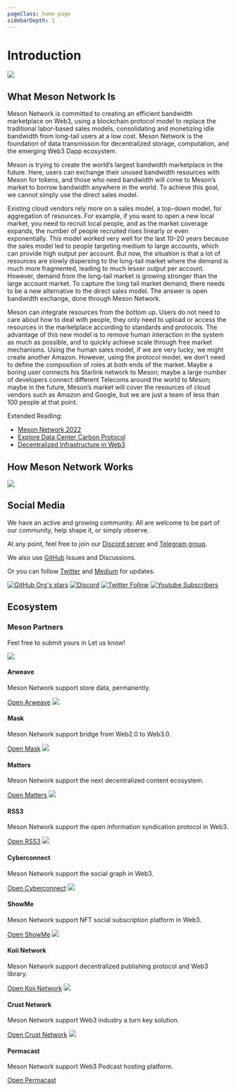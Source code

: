 ```yaml
---
pageClass: home-page
sidebarDepth: 1
---
```


# Introduction

![](./images/meson-center.png)

## What Meson Network Is

Meson Network is committed to creating an efficient bandwidth marketplace on Web3, using a blockchain protocol model to replace the traditional labor-based sales models, consolidating and monetizing idle bandwidth from long-tail users at a low cost. Meson Network is the foundation of data transmission for decentralized storage, computation, and the emerging Web3 Dapp ecosystem.

Meson is trying to create the world’s largest bandwidth marketplace in the future. Here, users can exchange their unused bandwidth resources with Meson for tokens, and those who need bandwidth will come to Meson’s market to borrow bandwidth anywhere in the world. To achieve this goal, we cannot simply use the direct sales model.

Existing cloud vendors rely more on a sales model, a top-down model, for aggregation of resources. For example, if you want to open a new local market, you need to recruit local people, and as the market coverage expands, the number of people recruited rises linearly or even exponentially. This model worked very well for the last 10–20 years because the sales model led to people targeting medium to large accounts, which can provide high output per account. But now, the situation is that a lot of resources are slowly dispersing to the long-tail market where the demand is much more fragmented, leading to much lesser output per account. However, demand from the long-tail market is growing stronger than the large account market. To capture the long tail market demand, there needs to be a new alternative to the direct sales model. The answer is open bandwidth exchange, done through Meson Network.

Meson can integrate resources from the bottom up. Users do not need to care about how to deal with people, they only need to upload or access the resources in the marketplace according to standards and protocols. The advantage of this new model is to remove human interaction in the system as much as possible, and to quickly achieve scale through free market mechanisms. Using the human sales model, if we are very lucky, we might create another Amazon. However, using the protocol model, we don’t need to define the composition of roles at both ends of the market. Maybe a boring user connects his Starlink network to Meson; maybe a large number of developers connect different Telecoms around the world to Meson; maybe in the future, Meson’s market will cover the resources of cloud vendors such as Amazon and Google, but we are just a team of less than 100 people at that point.

Extended Reading:

- [Meson Network 2022](https://medium.com/meson-network/meson-network-2022-ec246bae8fcc)
- [Explore Data Center Carbon Protocol](https://medium.com/meson-network/explore-data-center-carbon-protocol-d1833ef03a68)
- [Decentralized Infrastructure in Web3](https://medium.com/meson-network/web3-decentralized-infrastructure-b919cd1d5c48)

## How Meson Network Works

![](./images/system.png)

## Social Media

We have an active and growing community. All are welcome to be part of our community, help shape it, or simply observe.

At any point, feel free to join our [Discord server](https://discord.gg/invite/z6YfSHDkmS) and [Telegram group](https://t.me/mesonnetwork).

We also use [GitHub](https://github.com/daqnext) Issues and Discussions.

Or you can follow [Twitter](https://twitter.com/NetworkMeson) and [Medium](https://medium.com/meson-network) for updates.

[![GitHub Org's stars](https://img.shields.io/github/stars/daqnext?style=social)](https://github.com/daqnext) [![Discord](https://img.shields.io/discord/784251111678148608?label=Discord&logo=discord&style=social)](https://discord.gg/invite/z6YfSHDkmS) [![Twitter Follow](https://img.shields.io/twitter/follow/NetworkMeson?style=social)](https://twitter.com/NetworkMeson) [![Youtube Subscribers](https://img.shields.io/youtube/channel/subscribers/UCUhcyQzhZqIcrsoG1zy4tDQ?style=social)](https://www.youtube.com/c/MesonNetwork)

## Ecosystem

### Meson Partners

Feel free to submit yours in Let us know!

<div class="grid grid-apps">
    <span class="eco-app">
        <span class="banner">
            <img src="./images/sponsors/arweave.svg">
        </span>
        <span class="description">
            <h4>Arweave</h4>
            <p>Meson Network support store data, permanently.</p>
        </span>
        <span class="link">
            <a target="_blank" href="https://www.arweave.org/?utm_source=mesonnetwork">Open Arweave</a>
        </span>
    </span>
    <span class="eco-app">
        <span class="banner">
            <img src="./images/sponsors/mask.svg">
        </span>
        <span class="description">
            <h4>Mask</h4>
            <p>Meson Network support bridge from Web2.0 to Web3.0.</p>
        </span>
        <span class="link">
            <a target="_blank" href="https://mask.io/?utm_source=mesonnetwork">Open Mask</a>
        </span>
    </span>
    <span class="eco-app">
        <span class="banner">
            <img src="./images/sponsors/partners/matters.svg">
        </span>
        <span class="description">
            <h4>Matters</h4>
            <p>Meson Network support the next decentralized content ecosystem.</p>
        </span>
        <span class="link">
            <a target="_blank" href="https://matters.news/?utm_source=mesonnetwork">Open Matters</a>
        </span>
    </span>
    <span class="eco-app">
        <span class="banner">
            <img src="./images/sponsors/partners/rss3.svg">
        </span>
        <span class="description">
            <h4>RSS3</h4>
            <p>Meson Network support the open information syndication protocol in Web3.</p>
        </span>
        <span class="link">
            <a target="_blank" href="https://rss3.io/?utm_source=mesonnetwork">Open RSS3</a>
        </span>
    </span>
    <span class="eco-app">
        <span class="banner">
            <img src="./images/sponsors/partners/cyberconnect.svg">
        </span>
        <span class="description">
            <h4>Cyberconnect</h4>
            <p>Meson Network support the social graph in Web3.</p>
        </span>
        <span class="link">
            <a target="_blank" href="https://cyberconnect.me/?utm_source=mesonnetwork">Open Cyberconnect</a>
        </span>
    </span>
    <span class="eco-app">
        <span class="banner">
            <img src="./images/sponsors/partners/showme.svg">
        </span>
        <span class="description">
            <h4>ShowMe</h4>
            <p>Meson Network support NFT social subscription platform in Web3.</p>
        </span>
        <span class="link">
            <a target="_blank" href="https://showme.fan/?utm_source=mesonnetwork">Open ShowMe</a>
        </span>
    </span>
    <span class="eco-app">
        <span class="banner">
            <img src="./images/sponsors/partners/koii.svg">
        </span>
        <span class="description">
            <h4>Koii Network</h4>
            <p>Meson Network support decentralized publishing protocol and Web3 library.</p>
        </span>
        <span class="link">
            <a target="_blank" href="https://koii.network/?utm_source=mesonnetwork">Open Koii Network</a>
        </span>
    </span>
    <span class="eco-app">
        <span class="banner">
            <img src="./images/sponsors/partners/crust.svg">
        </span>
        <span class="description">
            <h4>Crust Network</h4>
            <p>Meson Network support Web3 industry a turn key solution.</p>
        </span>
        <span class="link">
            <a target="_blank" href="https://crust.network/?utm_source=mesonnetwork">Open Crust Network</a>
        </span>
    </span>
    <span class="eco-app">
        <span class="banner">
            <img src="./images/sponsors/partners/permacast.svg">
        </span>
        <span class="description">
            <h4>Permacast</h4>
            <p>Meson Network support Web3 Podcast hosting platform.</p>
        </span>
        <span class="link">
            <a target="_blank" href="https://permacast.net/?utm_source=mesonnetwork">Open Permacast</a>
        </span>
    </span>
</div>